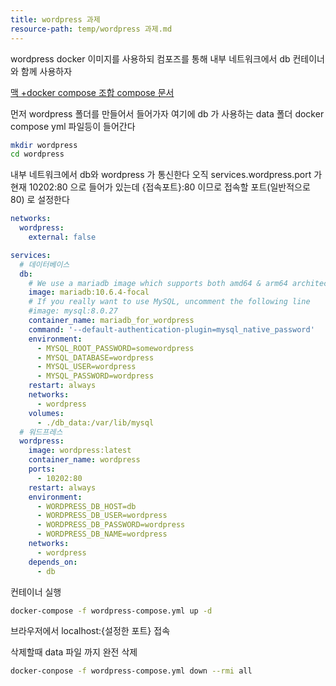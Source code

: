 ```yaml
---
title: wordpress 과제
resource-path: temp/wordpress 과제.md
---
```

wordpress docker 이미지를 사용하되 컴포즈를 통해 내부 네트워크에서 db 컨테이너와 함께 사용하자

[맥 +docker compose 조합 compose 문서](https://docs.docker.com/compose/install/)


먼저 wordpress 폴더를 만들어서 들어가자 여기에 db 가 사용하는 data 폴더 docker compose yml 파일등이 들어간다
```bash
mkdir wordpress
cd wordpress
```


내부 네트워크에서 db와 wordpress 가 통신한다
오직 services.wordpress.port 가 현재 10202:80 으로 들어가 있는데 {접속포트}:80 이므로 접속할 포트(일반적으로 80) 로 설정한다
```yml
networks:
  wordpress:
    external: false

services:
  # 데이터베이스
  db:
    # We use a mariadb image which supports both amd64 & arm64 architecture
    image: mariadb:10.6.4-focal
    # If you really want to use MySQL, uncomment the following line
    #image: mysql:8.0.27
    container_name: mariadb_for_wordpress
    command: '--default-authentication-plugin=mysql_native_password'
    environment:
      - MYSQL_ROOT_PASSWORD=somewordpress
      - MYSQL_DATABASE=wordpress
      - MYSQL_USER=wordpress
      - MYSQL_PASSWORD=wordpress
    restart: always
    networks:
      - wordpress
    volumes:
      - ./db_data:/var/lib/mysql
  # 워드프레스
  wordpress:
    image: wordpress:latest
    container_name: wordpress
    ports:
      - 10202:80
    restart: always
    environment:
      - WORDPRESS_DB_HOST=db
      - WORDPRESS_DB_USER=wordpress
      - WORDPRESS_DB_PASSWORD=wordpress
      - WORDPRESS_DB_NAME=wordpress
    networks:
      - wordpress
    depends_on:
      - db
```


컨테이너 실행
```bash
docker-compose -f wordpress-compose.yml up -d
```


브라우저에서 localhost:{설정한 포트} 접속


삭제할때 data 파일 까지 완전 삭제
```bash
docker-conpose -f wordpress-compose.yml down --rmi all
```
